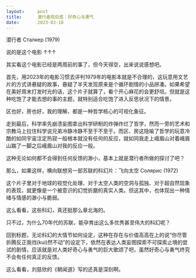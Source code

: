 ```yaml
---
layout:     post
title:      潜行者观后感：好奇心与勇气
date:       2023-03-18
---
```



潜行者 Сталкер (1979)

说的是这个电影 ↑↑↑

其实看这个电影已经是两周前的事了，但今天得空，出来说说感想吧。

首先，用2023年的电影习惯去评判1979年的电影本就是不合理的，这玩意用文艺片的方式讲悬疑的故事，悬疑了半天发现原来是个循环剧情的小品拼凑。如果希望在美好周末打发时光的话，这个片子就算了，看个开心麻花的会更舒坦。但就是这种吃饱了才能去想的事的主题，就特别适合吃饱了进入反思状况下的情景。

区也好，房也好，我的理解，都是一种哲学核心的可视化象征。  

走到最后，科学率先崩溃妄图拿出科学研制的炸弹炸烂了哲学，然而一旁的艺术和宗教马上拉住科学说兄弟冷静冷静不至于不至于。而区、房这隐喻了哲学的玩意冷酷的如同宇宙注定热寂一般根本就没有任何的反应，就如同我走上峨眉山对着峨眉山踹了一脚之后峨眉山对我的反应一般。

这种无论如何都不会得到任何反馈的渺小，基本上就是潜行者所做的探讨了吧？

那么，如果这样，横向联想另一部苏联的科幻片：飞向太空 Солярис (1972)

这个片子里对于地球的视觉化处理、对于太空人类的空洞与孤独、对于超自然现象的表现，就更像是一个被意识的幻觉折磨的真实人类。但这其中，也体现出一种情绪与情感的渺小与脆弱。

这么看看，这些科幻，真还挺那么章北海的。

只不过，为什么70年代的苏联，能孕育出这么多优秀甚至伟大的科幻呢？


回到标题，无论科幻的大情节如何设定，这种在存在与价值高高在上的说“你尽管折腾反正我岿(kui)然不动”的设定下，依然在表达人类妄图探索不可探索止境的尝试的剧情，应该就是对人类好奇心与勇气的巨大歌颂了吧，虽然好奇心与勇气终究不会有任何真正的反馈。

这么看看，刘慈欣的《朝闻道》写的还真是深刻啊。
